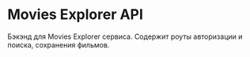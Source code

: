 # Movies Explorer API

Бэкэнд для Movies Explorer сервиса. Содержит роуты авторизации и поиска, сохранения фильмов.
